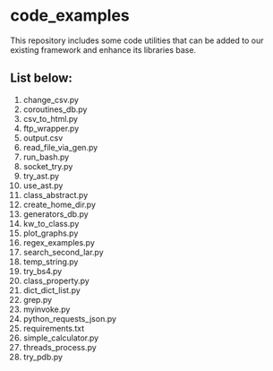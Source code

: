 # code_examples
This repository includes some code utilities that can be added to our existing framework and enhance its libraries base.

## List below:

1. change_csv.py      
2. coroutines_db.py    
3. csv_to_html.py     
4. ftp_wrapper.py 
5. output.csv               
6. read_file_via_gen.py  
7. run_bash.py           
8. socket_try.py       
9. try_ast.py  
10. use_ast.py
11. class_abstract.py  
12. create_home_dir.py  
13. generators_db.py  
14. kw_to_class.py  
15. plot_graphs.py           
16. regex_examples.py     
17. search_second_lar.py  
18. temp_string.py      
19. try_bs4.py
20. class_property.py  
21. dict_dict_list.py  
22. grep.py           
23. myinvoke.py     
24. python_requests_json.py  
25. requirements.txt      
26. simple_calculator.py  
27. threads_process.py  
28. try_pdb.py
